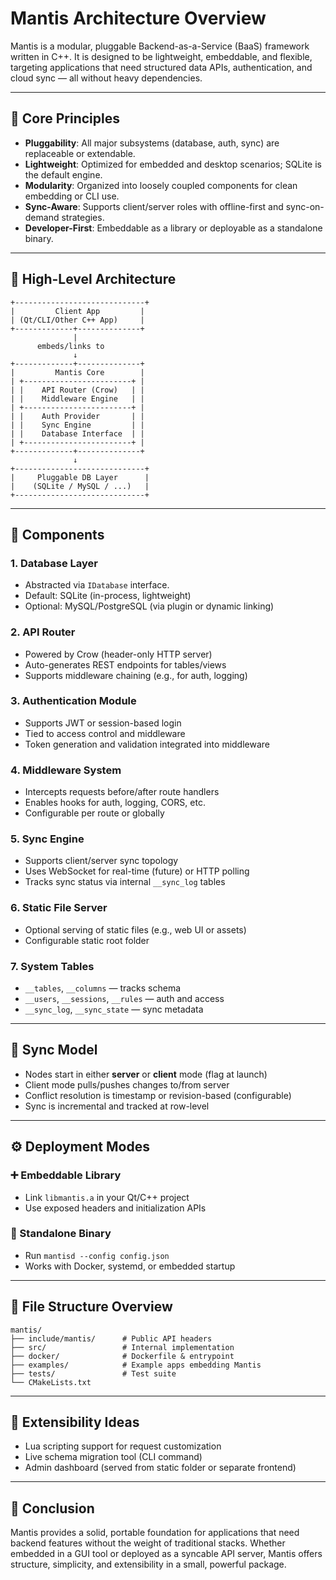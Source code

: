 
# Mantis Architecture Overview

Mantis is a modular, pluggable Backend-as-a-Service (BaaS) framework written in C++. It is designed to be lightweight, embeddable, and flexible, targeting applications that need structured data APIs, authentication, and cloud sync — all without heavy dependencies.

---

## 📐 Core Principles

- **Pluggability**: All major subsystems (database, auth, sync) are replaceable or extendable.
- **Lightweight**: Optimized for embedded and desktop scenarios; SQLite is the default engine.
- **Modularity**: Organized into loosely coupled components for clean embedding or CLI use.
- **Sync-Aware**: Supports client/server roles with offline-first and sync-on-demand strategies.
- **Developer-First**: Embeddable as a library or deployable as a standalone binary.

---

## 🧱 High-Level Architecture

```
+-----------------------------+
|         Client App         |
| (Qt/CLI/Other C++ App)     |
+-------------+--------------+
              |
      embeds/links to
              ↓
+-------------+--------------+
|         Mantis Core        |
| +------------------------+ |
| |    API Router (Crow)   | |
| |    Middleware Engine   | |
| +------------------------+ |
| |    Auth Provider       | |
| |    Sync Engine         | |
| |    Database Interface  | |
| +------------------------+ |
+-------------+--------------+
              ↓
+-----------------------------+
|     Pluggable DB Layer      |
|    (SQLite / MySQL / ...)   |
+-----------------------------+
```

---

## 🧩 Components

### 1. **Database Layer**
- Abstracted via `IDatabase` interface.
- Default: SQLite (in-process, lightweight)
- Optional: MySQL/PostgreSQL (via plugin or dynamic linking)

### 2. **API Router**
- Powered by Crow (header-only HTTP server)
- Auto-generates REST endpoints for tables/views
- Supports middleware chaining (e.g., for auth, logging)

### 3. **Authentication Module**
- Supports JWT or session-based login
- Tied to access control and middleware
- Token generation and validation integrated into middleware

### 4. **Middleware System**
- Intercepts requests before/after route handlers
- Enables hooks for auth, logging, CORS, etc.
- Configurable per route or globally

### 5. **Sync Engine**
- Supports client/server sync topology
- Uses WebSocket for real-time (future) or HTTP polling
- Tracks sync status via internal `__sync_log` tables

### 6. **Static File Server**
- Optional serving of static files (e.g., web UI or assets)
- Configurable static root folder

### 7. **System Tables**
- `__tables`, `__columns` — tracks schema
- `__users`, `__sessions`, `__rules` — auth and access
- `__sync_log`, `__sync_state` — sync metadata

---

## 🔄 Sync Model

- Nodes start in either **server** or **client** mode (flag at launch)
- Client mode pulls/pushes changes to/from server
- Conflict resolution is timestamp or revision-based (configurable)
- Sync is incremental and tracked at row-level

---

## ⚙️ Deployment Modes

### ➕ Embeddable Library
- Link `libmantis.a` in your Qt/C++ project
- Use exposed headers and initialization APIs

### 🚀 Standalone Binary
- Run `mantisd --config config.json`
- Works with Docker, systemd, or embedded startup

---

## 📁 File Structure Overview

```
mantis/
├── include/mantis/      # Public API headers
├── src/                 # Internal implementation
├── docker/              # Dockerfile & entrypoint
├── examples/            # Example apps embedding Mantis
├── tests/               # Test suite
└── CMakeLists.txt
```

---

## 📌 Extensibility Ideas

- Lua scripting support for request customization
- Live schema migration tool (CLI command)
- Admin dashboard (served from static folder or separate frontend)

---

## 🏁 Conclusion

Mantis provides a solid, portable foundation for applications that need backend features without the weight of traditional stacks. Whether embedded in a GUI tool or deployed as a syncable API server, Mantis offers structure, simplicity, and extensibility in a small, powerful package.

